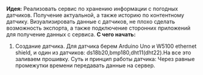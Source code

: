 **Идея:** Реализовать сервис по хранению информации с погодных датчиков.
Получение актуальной, а также историю по контентному датчику.
Визуализировать данные с датчиков, не плохо сделать возможность экспорта, а также подключение сторонних приложений для получение данных с сервиса.
**С чего начать:** 
1.	Создание датчика.
Для датчика берем Arduino Uno и W5100 ethernet shield, и один из датчиков: ds18b20,bmp180,dht11(dht22).На все это заливаем прошивку.
Суть и принцип работы датчика: Через равные промежутки времени передавать данные на сервер. 
